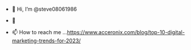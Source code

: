 - 👋 Hi, I’m @steve08061986

- 🌱
- 📫 How to reach me ...https://www.acceronix.com/blog/top-10-digital-marketing-trends-for-2023/

<!---
steve08061986/steve08061986 is a ✨ special ✨ repository because its `README.md` (this file) appears on your GitHub profile.
You can click the Preview link to take a look at your changes.
--->
